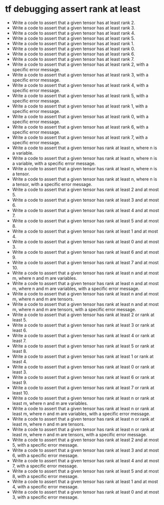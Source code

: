 # tf debugging assert rank at least

- Write a code to assert that a given tensor has at least rank 2.
- Write a code to assert that a given tensor has at least rank 3.
- Write a code to assert that a given tensor has at least rank 4.
- Write a code to assert that a given tensor has at least rank 5.
- Write a code to assert that a given tensor has at least rank 1.
- Write a code to assert that a given tensor has at least rank 0.
- Write a code to assert that a given tensor has at least rank 6.
- Write a code to assert that a given tensor has at least rank 7.
- Write a code to assert that a given tensor has at least rank 2, with a specific error message.
- Write a code to assert that a given tensor has at least rank 3, with a specific error message.
- Write a code to assert that a given tensor has at least rank 4, with a specific error message.
- Write a code to assert that a given tensor has at least rank 5, with a specific error message.
- Write a code to assert that a given tensor has at least rank 1, with a specific error message.
- Write a code to assert that a given tensor has at least rank 0, with a specific error message.
- Write a code to assert that a given tensor has at least rank 6, with a specific error message.
- Write a code to assert that a given tensor has at least rank 7, with a specific error message.
- Write a code to assert that a given tensor has rank at least n, where n is a variable.
- Write a code to assert that a given tensor has rank at least n, where n is a variable, with a specific error message.
- Write a code to assert that a given tensor has rank at least n, where n is a tensor.
- Write a code to assert that a given tensor has rank at least n, where n is a tensor, with a specific error message.
- Write a code to assert that a given tensor has rank at least 2 and at most 5.
- Write a code to assert that a given tensor has rank at least 3 and at most 6.
- Write a code to assert that a given tensor has rank at least 4 and at most 7.
- Write a code to assert that a given tensor has rank at least 5 and at most 8.
- Write a code to assert that a given tensor has rank at least 1 and at most 4.
- Write a code to assert that a given tensor has rank at least 0 and at most 3.
- Write a code to assert that a given tensor has rank at least 6 and at most 9.
- Write a code to assert that a given tensor has rank at least 7 and at most 10.
- Write a code to assert that a given tensor has rank at least n and at most m, where n and m are variables.
- Write a code to assert that a given tensor has rank at least n and at most m, where n and m are variables, with a specific error message.
- Write a code to assert that a given tensor has rank at least n and at most m, where n and m are tensors.
- Write a code to assert that a given tensor has rank at least n and at most m, where n and m are tensors, with a specific error message.
- Write a code to assert that a given tensor has rank at least 2 or rank at least 5.
- Write a code to assert that a given tensor has rank at least 3 or rank at least 6.
- Write a code to assert that a given tensor has rank at least 4 or rank at least 7.
- Write a code to assert that a given tensor has rank at least 5 or rank at least 8.
- Write a code to assert that a given tensor has rank at least 1 or rank at least 4.
- Write a code to assert that a given tensor has rank at least 0 or rank at least 3.
- Write a code to assert that a given tensor has rank at least 6 or rank at least 9.
- Write a code to assert that a given tensor has rank at least 7 or rank at least 10.
- Write a code to assert that a given tensor has rank at least n or rank at least m, where n and m are variables.
- Write a code to assert that a given tensor has rank at least n or rank at least m, where n and m are variables, with a specific error message.
- Write a code to assert that a given tensor has rank at least n or rank at least m, where n and m are tensors.
- Write a code to assert that a given tensor has rank at least n or rank at least m, where n and m are tensors, with a specific error message.
- Write a code to assert that a given tensor has rank at least 2 and at most 5, with a specific error message.
- Write a code to assert that a given tensor has rank at least 3 and at most 6, with a specific error message.
- Write a code to assert that a given tensor has rank at least 4 and at most 7, with a specific error message.
- Write a code to assert that a given tensor has rank at least 5 and at most 8, with a specific error message.
- Write a code to assert that a given tensor has rank at least 1 and at most 4, with a specific error message.
- Write a code to assert that a given tensor has rank at least 0 and at most 3, with a specific error message.